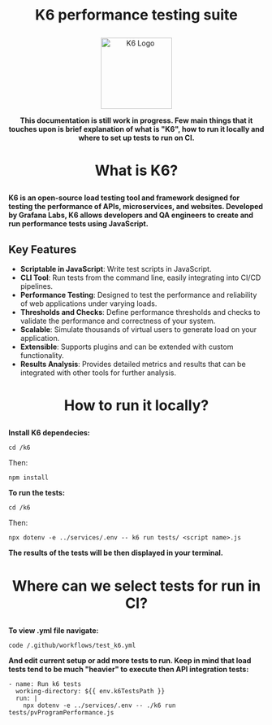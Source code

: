<!-- markdownlint-disable MD033 -->

# <p align="center"> K6 performance testing suite </p>

<!-- markdownlint-disable MD033 -->

<p align="center">
  <a href="https://k6.io/docs/">
    <img width="140" alt="K6 Logo" src="https://upload.wikimedia.org/wikipedia/commons/thumb/5/54/K6-load-testing-tool-logo.svg/2105px-K6-load-testing-tool-logo.svg.png" />
  </a>
</p>

**<p align="center">
This documentation is still work in progress. Few main things that it touches upon is brief explanation of what is "K6", how to run it locally and where to set up tests to run on CI.**

</p>

# <p align="center"> What is K6? </p>

**K6 is an open-source load testing tool and framework designed for testing the performance of APIs, microservices, and websites. Developed by Grafana Labs,
K6 allows developers and QA engineers to create and run performance tests using JavaScript.**

## Key Features

- **Scriptable in JavaScript**: Write test scripts in JavaScript.
- **CLI Tool**: Run tests from the command line, easily integrating into CI/CD pipelines.
- **Performance Testing**: Designed to test the performance and reliability of web applications under varying loads.
- **Thresholds and Checks**: Define performance thresholds and checks to validate the performance and correctness of your system.
- **Scalable**: Simulate thousands of virtual users to generate load on your application.
- **Extensible**: Supports plugins and can be extended with custom functionality.
- **Results Analysis**: Provides detailed metrics and results that can be integrated with other tools for further analysis.

# <p align="center"> How to run it locally? </p>

**Install K6 dependecies:**

```shell
cd /k6
```

Then:

```shell
npm install
```

**To run the tests:**

```shell
cd /k6
```

Then:

```shell
npx dotenv -e ../services/.env -- k6 run tests/ <script name>.js
```

**The results of the tests will be then displayed in your terminal.**

# <p align="center"> Where can we select tests for run in CI? </p>

**To view .yml file navigate:**

```shell
code /.github/workflows/test_k6.yml
```

**And edit current setup or add more tests to run. Keep in mind that load tests tend to be much "heavier" to execute then API integration tests:**

```shell
- name: Run k6 tests
  working-directory: ${{ env.k6TestsPath }}
  run: |
    npx dotenv -e ../services/.env -- ./k6 run tests/pvProgramPerformance.js
```
